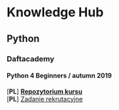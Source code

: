 # Knowledge Hub

## Python

### Daftacademy 
#### Python 4 Beginners / autumn 2019
[**PL**] [**Repozytorium kursu**](https://github.com/daftcode/daftacademy-python4beginners-autumn2019)  
[**PL**] [Zadanie rekrutacyjne](https://github.com/daftcode/daftacademy-python4beginners-autumn2019/tree/master/zadanie_rekrutacyjne)  
